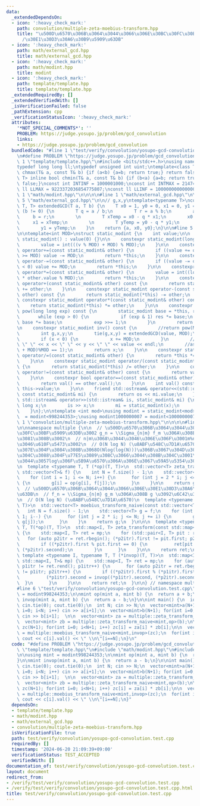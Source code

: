 ```yaml
---
data:
  _extendedDependsOn:
  - icon: ':heavy_check_mark:'
    path: convolution/multiple-zeta-moebius-transform.hpp
    title: "\u500D\u6570\u306B\u3064\u3044\u3066\u306E\u30BC\u30FC\u30BF\u5909\u63DB\
      /\u30E1\u30D3\u30A6\u30B9\u5909\u63DB"
  - icon: ':heavy_check_mark:'
    path: math/external_gcd.hpp
    title: math/external_gcd.hpp
  - icon: ':heavy_check_mark:'
    path: math/modint.hpp
    title: modint
  - icon: ':heavy_check_mark:'
    path: template/template.hpp
    title: template/template.hpp
  _extendedRequiredBy: []
  _extendedVerifiedWith: []
  _isVerificationFailed: false
  _pathExtension: cpp
  _verificationStatusIcon: ':heavy_check_mark:'
  attributes:
    '*NOT_SPECIAL_COMMENTS*': ''
    PROBLEM: https://judge.yosupo.jp/problem/gcd_convolution
    links:
    - https://judge.yosupo.jp/problem/gcd_convolution
  bundledCode: "#line 1 \"test/verify/convolution/yosupo-gcd-convolution.test.cpp\"\
    \n#define PROBLEM \"https://judge.yosupo.jp/problem/gcd_convolution\"\n\n#line\
    \ 1 \"template/template.hpp\"\n#include <bits/stdc++.h>\nusing namespace std;\n\
    typedef long long ll;\ntypedef unsigned int uint;\ntemplate<class T> inline bool\
    \ chmax(T& a, const T& b) {if (a<b) {a=b; return true;} return false;}\ntemplate<class\
    \ T> inline bool chmin(T& a, const T& b) {if (b<a) {a=b; return true;} return\
    \ false;}\nconst int INTINF = 1000001000;\nconst int INTMAX = 2147483647;\nconst\
    \ ll LLMAX = 9223372036854775807;\nconst ll LLINF = 1000000000000000000;\n#line\
    \ 1 \"math/modint.hpp\"\n\n\n\n#line 1 \"math/external_gcd.hpp\"\n\n\n\n#line\
    \ 5 \"math/external_gcd.hpp\"\n\n// g,x,y\ntemplate<typename T>\nconstexpr std::tuple<T,\
    \ T, T> extendedGCD(T a, T b) {\n    T x0 = 1, y0 = 0, x1 = 0, y1 = 1;\n    while\
    \ (b != 0) {\n        T q = a / b;\n        T r = a % b;\n        a = b;\n   \
    \     b = r;\n        \n        T xTemp = x0 - q * x1;\n        x0 = x1;\n   \
    \     x1 = xTemp;\n        \n        T yTemp = y0 - q * y1;\n        y0 = y1;\n\
    \        y1 = yTemp;\n    }\n    return {a, x0, y0};\n}\n\n#line 5 \"math/modint.hpp\"\
    \n\ntemplate<int MOD>\nstruct static_modint {\n    int value;\n\n    constexpr\
    \ static_modint() : value(0) {}\n\n    constexpr static_modint(long long v) {\n\
    \        value = int(((v % MOD) + MOD) % MOD);\n    }\n\n    constexpr static_modint&\
    \ operator+=(const static_modint& other) {\n        if ((value += other.value)\
    \ >= MOD) value -= MOD;\n        return *this;\n    }\n\n    constexpr static_modint&\
    \ operator-=(const static_modint& other) {\n        if ((value -= other.value)\
    \ < 0) value += MOD;\n        return *this;\n    }\n\n    constexpr static_modint&\
    \ operator*=(const static_modint& other) {\n        value = int((long long)value\
    \ * other.value % MOD);\n        return *this;\n    }\n\n    constexpr static_modint\
    \ operator+(const static_modint& other) const {\n        return static_modint(*this)\
    \ += other;\n    }\n\n    constexpr static_modint operator-(const static_modint&\
    \ other) const {\n        return static_modint(*this) -= other;\n    }\n\n   \
    \ constexpr static_modint operator*(const static_modint& other) const {\n    \
    \    return static_modint(*this) *= other;\n    }\n\n    constexpr static_modint\
    \ pow(long long exp) const {\n        static_modint base = *this, res = 1;\n \
    \       while (exp > 0) {\n            if (exp & 1) res *= base;\n           \
    \ base *= base;\n            exp >>= 1;\n        }\n        return res;\n    }\n\
    \n    constexpr static_modint inv() const {\n        //return pow(MOD - 2);\n\
    \        int g,x,y;\n        tie(g,x,y) = extendedGCD(value, MOD);\n        assert(g==1);\n\
    \        if (x < 0) {\n            x += MOD;\n        }\n        //cerr << g <<\
    \ \" \" << x << \" \" << y << \" \" << value << endl;\n        //assert((((long)x*value)%MOD\
    \ + MOD)%MOD == 1);\n        return x;\n    }\n\n    constexpr static_modint&\
    \ operator/=(const static_modint& other) {\n        return *this *= other.inv();\n\
    \    }\n\n    constexpr static_modint operator/(const static_modint& other) const\
    \ {\n        return static_modint(*this) /= other;\n    }\n\n    constexpr bool\
    \ operator!=(const static_modint& other) const {\n        return val() != other.val();\n\
    \    }\n\n    constexpr bool operator==(const static_modint& other) const {\n\
    \        return val() == other.val();\n    }\n\n    int val() const {\n      return\
    \ this->value;\n    }\n\n    friend std::ostream& operator<<(std::ostream& os,\
    \ const static_modint& mi) {\n        return os << mi.value;\n    }\n\n    friend\
    \ std::istream& operator>>(std::istream& is, static_modint& mi) {\n        long\
    \ long x;\n        is >> x;\n        mi = static_modint(x);\n        return is;\n\
    \    }\n};\n\ntemplate <int mod>\nusing modint = static_modint<mod>;\nusing modint998244353\
    \  = modint<998244353>;\nusing modint1000000007 = modint<1000000007>;\n\n\n#line\
    \ 1 \"convolution/multiple-zeta-moebius-transform.hpp\"\n\n\n\n#line 5 \"convolution/multiple-zeta-moebius-transform.hpp\"\
    \n\nnamespace multiple {\n\n  // \u500D\u6570\u306B\u3064\u3044\u3066\u306E\u30BC\
    \u30FC\u30BF\u5909\u63DB\u3002 g_n = \\Sigma_{n|m} f_m \u306A\u308B g \u3092\u6C42\
    \u3081\u308B\u3002\n  // n|m\u3068\u3044\u3046\u306E\u306F\u3001m%n==0\u3068\u3044\
    \u3046\u610F\u5473\u3002\n  // O(N log N) (\u8ABF\u548C\u7D1A\u6570)\n  // \u3046\
    \u307E\u304F\u3084\u308B\u3068O(Nlog(log(N)))\u306B\u3067\u304D\u308B\u3053\u3068\
    \u304C\u3088\u304F\u77E5\u3089\u308C\u3066\u3044\u308B\u304C\u3001\u96E3\u3057\
    \u3044\u3057log\u306F\u5B9A\u6570\u306A\u306E\u3067\u59A5\u5354\u3059\u308B\u3002\
    \n  template <typename T, T (*op)(T, T)>\n  std::vector<T> zeta_transform_naive(const\
    \ std::vector<T>& f) {\n    int N = f.size() - 1;\n    std::vector<T> g = f;\n\
    \    for (int i = 1; i <= N; i++) {\n      for (int j = 2 * i; j <= N; j += i)\
    \ {\n        g[i] = op(g[i], f[j]);\n      }\n    }\n\n    return g;\n  }\n\n\
    \  // \u500D\u6570\u306B\u3064\u3044\u3066\u306E\u30E1\u30D3\u30A6\u30B9\u5909\
    \u63DB\n  // f_n = \\Sigma_{n|m} g_m \u306A\u308B g \u3092\u6C42\u3081\u308B\u3002\
    \n  // O(N log N) (\u8ABF\u548C\u7D1A\u6570)\n  template <typename T, T(*invop)(T,\
    \ T)>\n  std::vector<T> moebius_transform_naive(const std::vector<T>& f) {\n \
    \   int N = f.size() - 1;\n    std::vector<T> g = f;\n    for (int i = N; i >=\
    \ 1; i--) {\n      for (int j = 2 * i; j <= N; j += i) {\n        g[i] = invop(g[i],\
    \ g[j]);\n      }\n    }\n    return g;\n  }\n\n\n  template <typename I, typename\
    \ T, T(*op)(T, T)>\n  std::map<I, T> zeta_transform(const std::map<I, T>& mp)\
    \ {\n    std::map<I, T> ret = mp;\n    for (std::pair<I, T> pit : ret) {\n   \
    \   for (auto p2itr = ret.rbegin(); (*p2itr).first != pit.first; p2itr++) {\n\
    \        if ((*p2itr).first % pit.first == 0) {\n          ret[pit.first] = op(ret[pit.first],\
    \ (*p2itr).second);\n        }\n      }\n    }\n\n    return ret;\n  }\n\n\n \
    \ template <typename I, typename T, T (*invop)(T, T)>\n  std::map<I, T> moebius_transform(const\
    \ std::map<I, T>& mp) {\n    std::map<I, T> ret = mp;\n    for (auto p1itr = ret.rbegin();\
    \ p1itr != ret.rend(); p1itr++) {\n      for (auto p2itr = ret.rbegin(); p2itr\
    \ != p1itr; p2itr++) {\n        if ((*p2itr).first % (*p1itr).first == 0) {\n\
    \          (*p1itr).second = invop((*p1itr).second, (*p2itr).second);\n      \
    \  }\n      }\n    }\n\n    return ret;\n  }\n\n} // namespace multiple\n\n\n\
    #line 6 \"test/verify/convolution/yosupo-gcd-convolution.test.cpp\"\n\nusing mint\
    \ = modint998244353;\n\nmint op(mint a, mint b) {\n  return a + b;\n}\n\nmint\
    \ invop(mint a, mint b) {\n  return a - b;\n}\n\nint main() {\n  ios::sync_with_stdio(0);\
    \ cin.tie(0); cout.tie(0);\n  int N; cin >> N;\n  vector<mint>a(N+1); for(int\
    \ i=0; i<N; i++) cin >> a[i+1];\n  vector<mint>b(N+1); for(int i=0; i<N; i++)\
    \ cin >> b[i+1];  \n\n  vector<mint> za = multiple::zeta_transform_naive<mint,op>(a);\n\
    \  vector<mint> zb = multiple::zeta_transform_naive<mint,op>(b);\n\n  vector<mint>\
    \ zc(N+1); for(int i=0; i<N+1; i++) zc[i] = za[i] * zb[i];\n\n  vector<mint> c\
    \ = multiple::moebius_transform_naive<mint,invop>(zc);\n  for(int i=1; i<=N; i++)\
    \ cout << c[i].val() << \" \\n\"[i==N];\n}\n"
  code: "#define PROBLEM \"https://judge.yosupo.jp/problem/gcd_convolution\"\n\n#include\
    \ \"template/template.hpp\"\n#include \"math/modint.hpp\"\n#include \"convolution/multiple-zeta-moebius-transform.hpp\"\
    \n\nusing mint = modint998244353;\n\nmint op(mint a, mint b) {\n  return a + b;\n\
    }\n\nmint invop(mint a, mint b) {\n  return a - b;\n}\n\nint main() {\n  ios::sync_with_stdio(0);\
    \ cin.tie(0); cout.tie(0);\n  int N; cin >> N;\n  vector<mint>a(N+1); for(int\
    \ i=0; i<N; i++) cin >> a[i+1];\n  vector<mint>b(N+1); for(int i=0; i<N; i++)\
    \ cin >> b[i+1];  \n\n  vector<mint> za = multiple::zeta_transform_naive<mint,op>(a);\n\
    \  vector<mint> zb = multiple::zeta_transform_naive<mint,op>(b);\n\n  vector<mint>\
    \ zc(N+1); for(int i=0; i<N+1; i++) zc[i] = za[i] * zb[i];\n\n  vector<mint> c\
    \ = multiple::moebius_transform_naive<mint,invop>(zc);\n  for(int i=1; i<=N; i++)\
    \ cout << c[i].val() << \" \\n\"[i==N];\n}"
  dependsOn:
  - template/template.hpp
  - math/modint.hpp
  - math/external_gcd.hpp
  - convolution/multiple-zeta-moebius-transform.hpp
  isVerificationFile: true
  path: test/verify/convolution/yosupo-gcd-convolution.test.cpp
  requiredBy: []
  timestamp: '2024-06-20 21:09:39+09:00'
  verificationStatus: TEST_ACCEPTED
  verifiedWith: []
documentation_of: test/verify/convolution/yosupo-gcd-convolution.test.cpp
layout: document
redirect_from:
- /verify/test/verify/convolution/yosupo-gcd-convolution.test.cpp
- /verify/test/verify/convolution/yosupo-gcd-convolution.test.cpp.html
title: test/verify/convolution/yosupo-gcd-convolution.test.cpp
---
```

